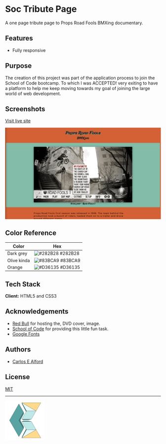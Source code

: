 # Soc Tribute Page

A one page tribute page to Props Road Fools BMXing documentary.

## Features

- Fully responsive

## Purpose

The creation of this project was part of the application process to join the School of Code bootcamp. To which I was ACCEPTED! very exiting to have a platform to help me keep moving towards my goal of joining the large world of web development.

## Screenshots

[Visit live site](https://webshuriken.github.io/SOC-tribute-page/)

![screenhot](screenshot.png)

## Color Reference

| Color             | Hex                                                                |
| ----------------- | ------------------------------------------------------------------ |
| Dark grey | ![#282B28](https://via.placeholder.com/10/282B28?text=+) #282B28 |
| Olive kinda| ![#83BCA9](https://via.placeholder.com/10/83BCA9?text=+) #83BCA9 |
| Orange | ![#D36135](https://via.placeholder.com/10/D36135?text=+) #D36135 |

## Tech Stack

**Client:** HTML5 and CSS3

## Acknowledgements

 - [Red Bull](https://img.redbull.com/images/c_limit,w_1500,h_1000,f_auto,q_auto/redbullcom/2013/09/13/1331611158318_2/road-fools-1-menu-from-the-props-box-set) for hosting the, DVD cover, image.
 - [School of Code](https://www.schoolofcode.co.uk/) for providing this little fun task.
 - [Google Fonts](https://fonts.google.com/)

## Authors

- [Carlos E Alford](https://carlosealford.com/)

## License

[MIT](https://choosealicense.com/licenses/mit/)

---
![Logo](/assets/ceam-logo-3d.png)
